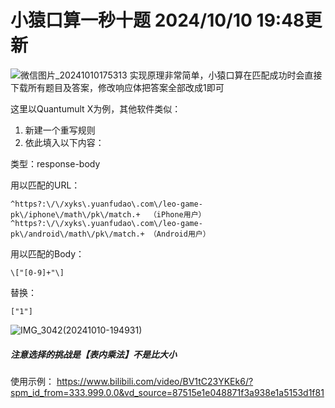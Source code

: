 # 小猿口算一秒十题 2024/10/10 19:48更新
![微信图片_20241010175313](https://github.com/user-attachments/assets/afb3d32c-7c43-4e14-af53-ad0200b4e9ac)
实现原理非常简单，小猿口算在匹配成功时会直接下载所有题目及答案，修改响应体把答案全部改成1即可

这里以Quantumult X为例，其他软件类似：
1. 新建一个重写规则
2. 依此填入以下内容：

类型：response-body

用以匹配的URL：
```
^https?:\/\/xyks\.yuanfudao\.com\/leo-game-pk\/iphone\/math\/pk\/match.+  （iPhone用户）
^https?:\/\/xyks\.yuanfudao\.com\/leo-game-pk\/android\/math\/pk\/match.+ （Android用户）
```
用以匹配的Body：
```
\["[0-9]+"\]
```
替换：
```
["1"]
```
![IMG_3042(20241010-194931)](https://github.com/user-attachments/assets/f405adbe-6401-4ff5-a308-72acb6fd3646)

##### 注意选择的挑战是【表内乘法】不是比大小

使用示例：
https://www.bilibili.com/video/BV1tC23YKEk6/?spm_id_from=333.999.0.0&vd_source=87515e1e048871f3a938e1a5153d1f81
